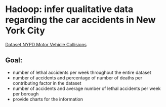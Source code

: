 # Hadoop: infer qualitative data regarding the car accidents in New York City

[Dataset NYPD Motor Vehicle Collisions](http://home.deib.polimi.it/guinea/Materiale/Middleware/NYPD_Motor_Vehicle_Collisions.zip)

## Goal:
- number of lethal accidents per week throughout the entire dataset
- number of accidents and percentage of number of deaths per contributing factor in the dataset
- number of accidents and average number of lethal accidents per week per borough 
- provide charts for the information
